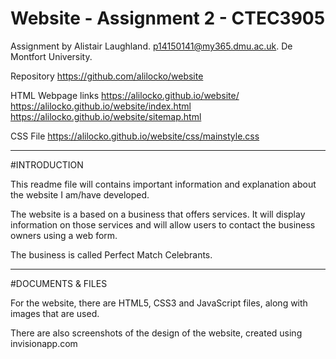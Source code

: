 # Website - Assignment 2 - CTEC3905

Assignment by Alistair Laughland.
p14150141@my365.dmu.ac.uk.
De Montfort University.

Repository
https://github.com/alilocko/website

HTML Webpage links
https://alilocko.github.io/website/
https://alilocko.github.io/website/index.html
https://alilocko.github.io/website/sitemap.html

CSS File
https://alilocko.github.io/website/css/mainstyle.css

_________________________________
#INTRODUCTION

This readme file will contains important information and explanation about the website I am/have developed.

The website is a based on a business that offers services. It will display information on those services and will allow users to contact the business owners using a web form.

The business is called Perfect Match Celebrants.

__________________________________
#DOCUMENTS & FILES

For the website, there are HTML5, CSS3 and JavaScript files, along with images that are used.

There are also screenshots of the design of the website, created using invisionapp.com